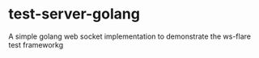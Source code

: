 # test-server-golang

A simple golang web socket implementation to demonstrate the ws-flare test frameworkg
